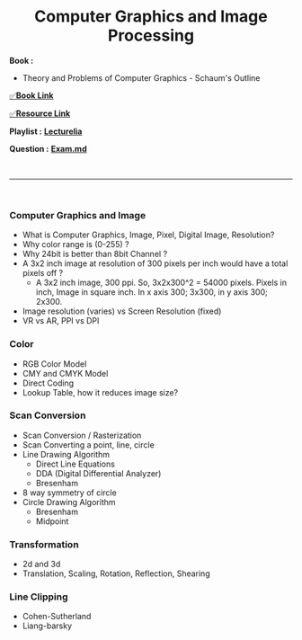 <h1 align="center">Computer Graphics and Image Processing</h1>

**Book :**
- Theory and Problems of Computer Graphics - Schaum's Outline

[✅**Book Link**][book]

[book]: https://drive.google.com/drive/folders/19Ba3WzuYFfn1z8l-EF4eahuvKrZMkSkn?usp=drive_link

[✅**Resource Link**](https://drive.google.com/drive/folders/1te4v1SRzx-Vs-A75-z4Q-fbnvovLBWGO?usp=drive_link)

**Playlist :** [**Lecturelia**](https://www.youtube.com/playlist?list=PLncy2sD7w4YpWn8jM9Sk6ISOsCZ7oLn9r)

**Question :** [**Exam.md**](Exam.md)

<br><hr><br>

### Computer Graphics and Image

- What is Computer Graphics, Image, Pixel, Digital Image, Resolution?
- Why color range is (0-255) ?
- Why 24bit is better than 8bit Channel ?
- A 3x2 inch image at resolution of 300 pixels per inch would have a total pixels off ?
    - A 3x2 inch image, 300 ppi. So, 3x2x300^2 = 54000 pixels. Pixels in inch, Image in square inch. In x axis 300; 3x300, in y axis 300; 2x300.
- Image resolution (varies) vs Screen Resolution (fixed)
- VR vs AR, PPI vs DPI

### Color

- RGB Color Model
- CMY and CMYK Model
- Direct Coding
- Lookup Table, how it reduces image size?

### Scan Conversion

- Scan Conversion / Rasterization
- Scan Converting a point, line, circle
- Line Drawing Algorithm
    - Direct Line Equations
    - DDA (Digital Differential Analyzer)
    - Bresenham
- 8 way symmetry of circle
- Circle Drawing Algorithm
    - Bresenham
    - Midpoint

### Transformation

- 2d and 3d
- Translation, Scaling, Rotation, Reflection, Shearing

### Line Clipping

- Cohen-Sutherland
- Liang-barsky
